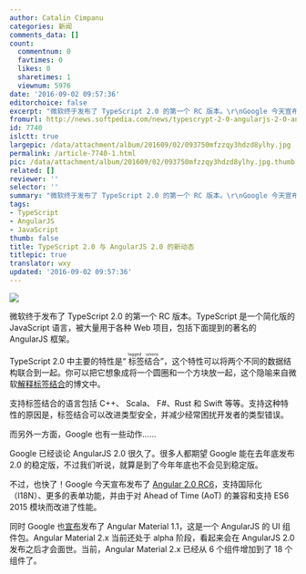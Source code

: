 ```yaml
---
author: Catalin Cimpanu
categories: 新闻
comments_data: []
count:
  commentnum: 0
  favtimes: 0
  likes: 0
  sharetimes: 1
  viewnum: 5976
date: '2016-09-02 09:57:36'
editorchoice: false
excerpt: "微软终于发布了 TypeScript 2.0 的第一个 RC 版本。\r\nGoogle 今天宣布发布了 Angular 2.0 RC6。"
fromurl: http://news.softpedia.com/news/typescrypt-2-0-angularjs-2-0-and-other-javascript-news-507859.shtml
id: 7740
islctt: true
largepic: /data/attachment/album/201609/02/093750mfzzqy3hdzd8ylhy.jpg
permalink: /article-7740-1.html
pic: /data/attachment/album/201609/02/093750mfzzqy3hdzd8ylhy.jpg.thumb.jpg
related: []
reviewer: ''
selector: ''
summary: "微软终于发布了 TypeScript 2.0 的第一个 RC 版本。\r\nGoogle 今天宣布发布了 Angular 2.0 RC6。"
tags:
- TypeScript
- AngularJS
- JavaScript
thumb: false
title: TypeScript 2.0 与 AngularJS 2.0 的新动态
titlepic: true
translator: wxy
updated: '2016-09-02 09:57:36'
---
```


![](/data/attachment/album/201609/02/093750mfzzqy3hdzd8ylhy.jpg)


微软终于发布了 TypeScript 2.0 的第一个 RC 版本。TypeScript 是一个简化版的 JavaScript 语言，被大量用于各种 Web 项目，包括下面提到的著名的 AngularJS 框架。


TypeScript 2.0 中主要的特性是“<ruby> 标签结合 <rp>  （ </rp> <rt>  tagged unions </rt> <rp>  ） </rp></ruby>”，这个特性可以将两个不同的数据结构联合到一起。你可以把它想象成将一个圆圈和一个方块放一起，这个隐喻来自微软[解释标签结合](https://blogs.msdn.microsoft.com/typescript/2016/08/30/announcing-typescript-2-0-rc/)的博文中。


支持标签结合的语言包括 C++、 Scala、 F#、Rust 和 Swift 等等。支持这种特性的原因是，标签结合可以改进类型安全，并减少经常困扰开发者的类型错误。


而另外一方面，Google 也有一些动作……


Google 已经谈论 AngularJS 2.0 很久了。很多人都期望 Google 能在去年底发布 2.0 的稳定版，不过我们听说，就算是到了今年年底也不会见到稳定版。


不过，也快了！Google 今天宣布发布了 [Angular 2.0 RC6](http://angularjs.blogspot.com/2016/09/angular-2-rc6_1.html)，支持国际化（I18N）、更多的表单功能，并由于对 Ahead of Time (AoT) 的兼容和支持 ES6 2015 模块而改进了性能。 


同时 Google 也[宣布](http://angularjs.blogspot.com/2016/08/angular-material-11-and-2x.html)发布了 Angular Material 1.1，这是一个 AngularJS 的 UI 组件包。Angular Material 2.x 当前还处于 alpha 阶段，看起来会在 AngularJS 2.0 发布之后才会面世。当前，Angular Material 2.x 已经从 6 个组件增加到了 18 个组件了。